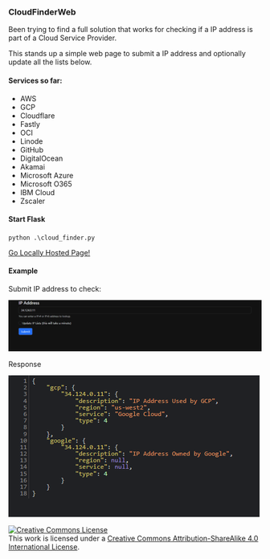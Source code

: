 ### CloudFinderWeb

Been trying to find a full solution that works for checking if a IP address is part of a Cloud Service Provider.

This stands up a simple web page to submit a IP address and optionally update all the lists below.

#### Services so far:
* AWS
* GCP
* Cloudflare
* Fastly
* OCI
* Linode
* GitHub
* DigitalOcean
* Akamai
* Microsoft Azure
* Microsoft O365
* IBM Cloud
* Zscaler

#### Start Flask
<code>python .\cloud_finder.py</code>

<a href="http://localhost:5050">Go Locally Hosted Page!</a>

#### Example
Submit IP address to check:

![Web Page For Submission](2023-10-26_19-50-12.png)

Response

![Response](2023-10-26_19-50-29.png)

<a rel="license" href="http://creativecommons.org/licenses/by-sa/4.0/"><img alt="Creative Commons License" style="border-width:0" src="https://i.creativecommons.org/l/by-sa/4.0/88x31.png" /></a><br />This work is licensed under a <a rel="license" href="http://creativecommons.org/licenses/by-sa/4.0/">Creative Commons Attribution-ShareAlike 4.0 International License</a>.
